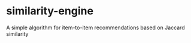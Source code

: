 # similarity-engine
A simple algorithm for item-to-item recommendations based on Jaccard similarity

